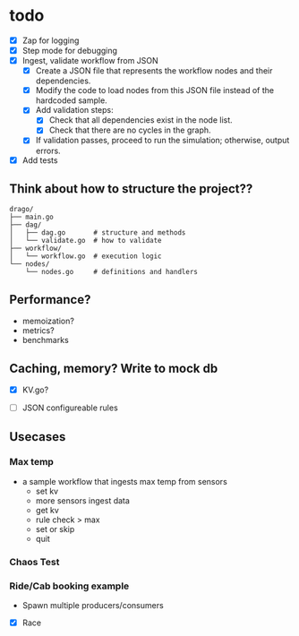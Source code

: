 # todo

- [x] Zap for logging
- [x] Step mode for debugging
- [x] Ingest, validate workflow from JSON
	- [x] Create a JSON file that represents the workflow nodes and their dependencies.
	- [x] Modify the code to load nodes from this JSON file instead of the hardcoded sample.
	- [x] Add validation steps:
		- [x] Check that all dependencies exist in the node list.
		- [x] Check that there are no cycles in the graph.
	- [x] If validation passes, proceed to run the simulation; otherwise, output errors.
- [x] Add tests

## Think about how to structure the project??

```
drago/
├── main.go
├── dag/
│   ├── dag.go       # structure and methods
│   └── validate.go  # how to validate
├── workflow/
│   └── workflow.go  # execution logic
└── nodes/
    └── nodes.go     # definitions and handlers
```

## Performance?

- memoization?
- metrics?
- benchmarks

## Caching, memory? Write to mock db

- [x] KV.go?

- [ ] JSON configureable rules 

## Usecases

### Max temp

- a sample workflow that ingests max temp from sensors
	- set kv 
	- more sensors ingest data
	- get kv
	- rule check > max 
	- set or skip
	- quit

### Chaos Test

### Ride/Cab booking example

- Spawn multiple producers/consumers
- [x] Race